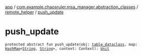 [app](../../index.md) / [com.example.chaosruler.msa_manager.abstraction_classes](../index.md) / [remote_helper](index.md) / [push_update](.)

# push_update

`protected abstract fun push_update(obj: `[`table_dataclass`](../table_dataclass/index.md)`, map: `[`HashMap`](https://kotlinlang.org/api/latest/jvm/stdlib/kotlin.collections/-hash-map/index.html)`<`[`String`](https://kotlinlang.org/api/latest/jvm/stdlib/kotlin/-string/index.html)`, `[`String`](https://kotlinlang.org/api/latest/jvm/stdlib/kotlin/-string/index.html)`>, context: Context): `[`Unit`](https://kotlinlang.org/api/latest/jvm/stdlib/kotlin/-unit/index.html)